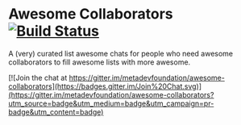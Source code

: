 # Awesome Collaborators [![Build Status](https://travis-ci.org/avelino/awesome-go.svg?branch=master)](https://travis-ci.org/avelino/awesome-go)

A (very) curated list awesome chats for people who need awesome collaborators to fill awesome lists with more awesome.

[![Join the chat at https://gitter.im/metadevfoundation/awesome-collaborators](https://badges.gitter.im/Join%20Chat.svg)](https://gitter.im/metadevfoundation/awesome-collaborators?utm_source=badge&utm_medium=badge&utm_campaign=pr-badge&utm_content=badge)
